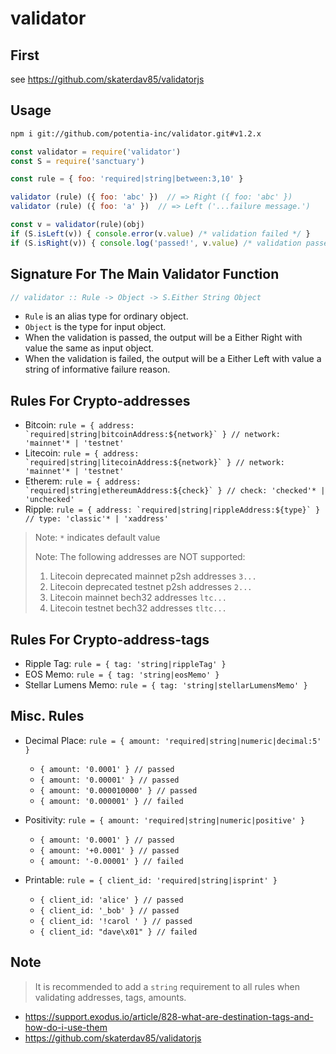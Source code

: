 # validator

## First

see https://github.com/skaterdav85/validatorjs

## Usage

```bash
npm i git://github.com/potentia-inc/validator.git#v1.2.x
```

```javascript
const validator = require('validator')
const S = require('sanctuary')

const rule = { foo: 'required|string|between:3,10' }

validator (rule) ({ foo: 'abc' })  // => Right ({ foo: 'abc' })
validator (rule) ({ foo: 'a' })  // => Left ('...failure message.')

const v = validator(rule)(obj)
if (S.isLeft(v)) { console.error(v.value) /* validation failed */ }
if (S.isRight(v)) { console.log('passed!', v.value) /* validation passed */ }
```

## Signature For The Main Validator Function

```javascript
// validator :: Rule -> Object -> S.Either String Object
```

* `Rule` is an alias type for ordinary object.
* `Object` is the type for input object.
* When the validation is passed, the output will be a Either Right with value the same as input object.
* When the validation is failed, the output will be a Either Left with value a string of informative failure reason.

## Rules For Crypto-addresses

* Bitcoin: ``rule = { address: `required|string|bitcoinAddress:${network}` } // network: 'mainnet'* | 'testnet'``
* Litecoin: ``rule = { address: `required|string|litecoinAddress:${network}` } // network: 'mainnet'* | 'testnet'``
* Etherem: ``rule = { address: `required|string|ethereumAddress:${check}` } // check: 'checked'* | 'unchecked'``
* Ripple: ``rule = { address: `required|string|rippleAddress:${type}` } // type: 'classic'* | 'xaddress'``

> Note: `*` indicates default value
>
> Note: The following addresses are NOT supported:
> 1) Litecoin deprecated mainnet p2sh addresses `3...`
> 2) Litecoin deprecated testnet p2sh addresses `2...`
> 3) Litecoin mainnet bech32 addresses `ltc...`
> 4) Litecoin testnet bech32 addresses `tltc...`
>

## Rules For Crypto-address-tags

* Ripple Tag: ``rule = { tag: 'string|rippleTag' }``
* EOS Memo: ``rule = { tag: 'string|eosMemo' }``
* Stellar Lumens Memo: ``rule = { tag: 'string|stellarLumensMemo' }``

## Misc. Rules

* Decimal Place: `rule = { amount: 'required|string|numeric|decimal:5' }`
  * `{ amount: '0.0001' } // passed`
  * `{ amount: '0.00001' } // passed`
  * `{ amount: '0.000010000' } // passed`
  * `{ amount: '0.000001' } // failed`

* Positivity: `rule = { amount: 'required|string|numeric|positive' }`
  * `{ amount: '0.0001' } // passed`
  * `{ amount: '+0.0001' } // passed`
  * `{ amount: '-0.00001' } // failed`

* Printable: `rule = { client_id: 'required|string|isprint' }`
  * `{ client_id: 'alice' } // passed`
  * `{ client_id: '_bob' } // passed`
  * `{ client_id: '!carol ' } // passed`
  * `{ client_id: "dave\x01" } // failed`

## Note

> It is recommended to add a `string` requirement to all rules when validating addresses, tags, amounts.

* https://support.exodus.io/article/828-what-are-destination-tags-and-how-do-i-use-them
* https://github.com/skaterdav85/validatorjs

